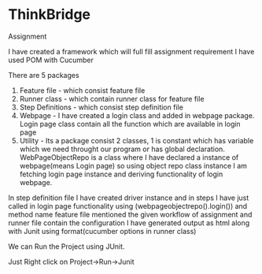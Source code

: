 # ThinkBridge
Assignment

I have created a framework which will full fill assignment requirement 
I have used POM with Cucumber 

There are 5 packages 
1) Feature file - which consist feature file
2) Runner class - which contain runner class for feature file
3) Step Definitions - which consist step definition file
4) Webpage - I have created a login class and added in webpage package. Login page class contain all the function which are available in login page
5) Utility - Its a package consist 2 classes, 1 is constant which has variable which we need throught our program or has global declaration.
             WebPageObjectRepo is a class where I have declared a instance of webpage(means Login page) so using object repo class instance I am fetching login page instance 
             and deriving functionality of login webpage.
             
 In step definition file I have created driver instance and in steps I have just called in login page functionality using (webpageobjectrepo().login()) and method name
 feature file mentioned the given workflow of assignment
 and runner file contain the configuration
 I have generated output as html along with Junit using format(cucumber options in runner class)
 
 We can Run the Project using JUnit.
 
 Just Right click on Project->Run->Junit
 
 
